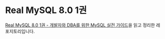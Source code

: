 # Real MySQL 8.0 1권

[Real MySQL 8.0 1권 - 개발자와 DBA를 위한 MySQL 실전 가이드](https://product.kyobobook.co.kr/detail/S000001766482)을 읽고 정리한 레포지토리입니다.  


